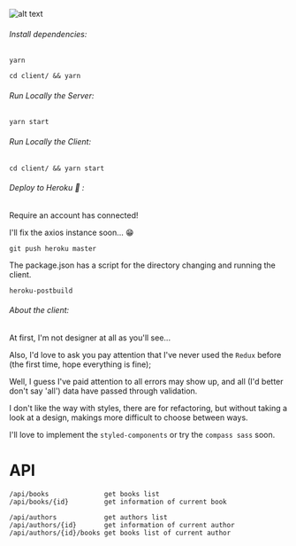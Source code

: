 ![alt text](https://image.ibb.co/guiX87/lib_simple.png "Main Page")

###### Install dependencies:

`yarn`

`cd client/ && yarn`

###### Run Locally the Server:

`yarn start`

###### Run Locally the Client:

`cd client/ && yarn start`

###### Deploy to Heroku :rocket: :

Require an account has connected!

I'll fix the axios instance soon... :grin:

`git push heroku master`

The package.json has a script for the directory changing and running the client.

`heroku-postbuild`

###### About the client:

At first, I'm not designer at all as you'll see...

Also, I'd love to ask you pay attention that I've never used the `Redux` before (the first time, hope everything is fine);

Well, I guess I've paid attention to all errors may show up, and all (I'd better don't say 'all') data have passed through validation.

I don't like the way with styles, there are for refactoring, but without taking a look at a design, makings more difficult to choose between ways.

I'll love to implement the `styled-components` or try the `compass sass` soon.

# API

```
/api/books              get books list
/api/books/{id}         get information of current book
```

```
/api/authors            get authors list
/api/authors/{id}       get information of current author
/api/authors/{id}/books get books list of current author
```
